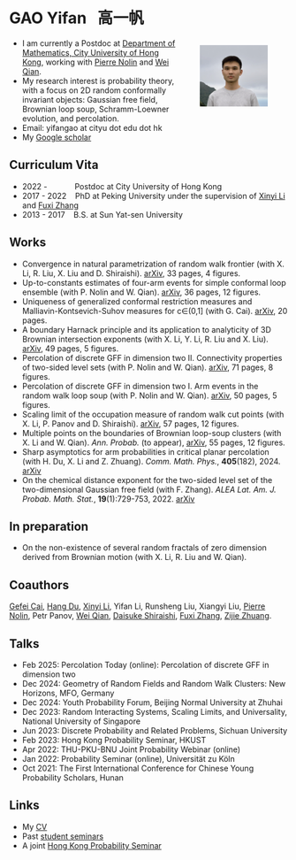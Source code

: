 # GAO Yifan &nbsp; 高一帆

- <img src="Files/jiufen.jpg" alt="selfie" style="float:right;zoom:12%;margin:100px 300px;"/>I am currently a Postdoc at [Department of Mathematics, City University of Hong Kong](https://www.cityu.edu.hk/ma/), working with [Pierre Nolin](https://www.cityu.edu.hk/stfprofile/bpmnolin.htm) and [Wei Qian](https://qian.perso.math.cnrs.fr/).
- My research interest is probability theory, with a focus on 2D random conformally invariant objects: Gaussian free field, Brownian loop soup, Schramm-Loewner evolution, and percolation.
- Email: yifangao at cityu dot edu dot hk
- My [Google scholar](https://scholar.google.com/citations?user=ppG-FbgAAAAJ&hl=en)

## Curriculum Vita

- 2022 -  &emsp;&emsp;&ensp;&ensp; Postdoc at City University of Hong Kong
- 2017 - 2022 &nbsp;&nbsp; PhD at Peking University under the supervision of [Xinyi Li](http://faculty.bicmr.pku.edu.cn/~xinyili/) and [Fuxi Zhang](https://www.math.pku.edu.cn/teachers/zhangfxi/eindex.htm)  
- 2013 - 2017 &nbsp;&nbsp; B.S. at Sun Yat-sen University

## Works

- Convergence in natural parametrization of random walk frontier (with X. Li, R. Liu, X. Liu and D. Shiraishi). [arXiv](https://arxiv.org/abs/2504.13743), 33 pages, 4 figures.
- Up-to-constants estimates of four-arm events for simple conformal loop ensemble (with P. Nolin and W. Qian). [arXiv](https://arxiv.org/abs/2504.06202), 36 pages, 12 figures.
- Uniqueness of generalized conformal restriction measures and Malliavin-Kontsevich-Suhov measures for c∈(0,1] (with G. Cai). [arXiv](https://arxiv.org/abs/2502.05890), 20 pages.
- A boundary Harnack principle and its application to analyticity of 3D Brownian intersection exponents (with X. Li, Y. Li, R. Liu and X. Liu). [arXiv](https://arxiv.org/abs/2411.14921), 49 pages, 5 figures.
- Percolation of discrete GFF in dimension two II. Connectivity properties of two-sided level sets (with P. Nolin and W. Qian). [arXiv](https://arxiv.org/abs/2409.16273), 71 pages, 8 figures.
- Percolation of discrete GFF in dimension two I. Arm events in the random walk loop soup (with P. Nolin and W. Qian). [arXiv](https://arxiv.org/abs/2409.16230), 50 pages, 5 figures.
- Scaling limit of the occupation measure of random walk cut points (with X. Li, P. Panov and D. Shiraishi). [arXiv](https://arxiv.org/abs/2310.09592), 57 pages, 12 figures.
- Multiple points on the boundaries of Brownian loop-soup clusters (with X. Li and W. Qian). *Ann. Probab.* (to appear), [arXiv](https://arxiv.org/abs/2205.11468), 55 pages, 12 figures. 
- Sharp asymptotics for arm probabilities in critical planar percolation (with H. Du, X. Li and Z. Zhuang). *Comm. Math. Phys.*, **405**(182), 2024. [arXiv](https://arxiv.org/abs/2205.15901)
- On the chemical distance exponent for the two-sided level set of the two-dimensional Gaussian free field (with F. Zhang). *ALEA Lat. Am. J. Probab. Math. Stat.*, **19**(1):729-753, 2022. [arXiv](https://arxiv.org/abs/2011.04955)

## In preparation

- On the non-existence of several random fractals of zero dimension derived from Brownian motion (with X. Li, R. Liu and W. Qian). 

## Coauthors

[Gefei Cai](https://gefei-cai.github.io/), [Hang Du](https://hangdu2000.github.io/MyHomePage/), [Xinyi Li](http://faculty.bicmr.pku.edu.cn/~xinyili/), Yifan Li, Runsheng Liu, Xiangyi Liu, [Pierre Nolin](https://www.cityu.edu.hk/stfprofile/bpmnolin.htm), Petr Panov, [Wei Qian](https://qian.perso.math.cnrs.fr/), [Daisuke Shiraishi](https://kdb.iimc.kyoto-u.ac.jp/profile/en.f6a26c885ba820ce.html), [Fuxi Zhang](https://www.math.pku.edu.cn/teachers/zhangfxi/eindex.htm), [Zijie Zhuang](https://zijie123123.github.io/).


## Talks
- Feb 2025: Percolation Today (online): Percolation of discrete GFF in dimension two
- Dec 2024: Geometry of Random Fields and Random Walk Clusters: New Horizons, MFO, Germany
- Dec 2024: Youth Probability Forum, Beijing Normal University at Zhuhai
- Dec 2023: Random Interacting Systems, Scaling Limits, and Universality, National University of Singapore
- Jun 2023: Discrete Probability and Related Problems, Sichuan University
- Feb 2023: Hong Kong Probability Seminar, HKUST
- Apr 2022: THU-PKU-BNU Joint Probability Webinar (online)
- Jan 2022: Probability Seminar (online), Universität zu Köln
- Oct 2021: The First International Conference for Chinese Young Probability Scholars, Hunan


## Links
- My [CV](Files/CV.pdf)
- Past [student seminars](Files/seminars.html)
- A joint [Hong Kong Probability Seminar](https://sites.google.com/site/hkprobability/)

